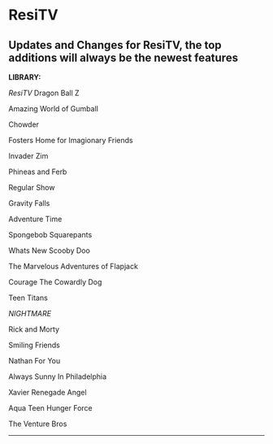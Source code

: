 # ResiTV
Updates and Changes for ResiTV, 
the top additions will always be the newest features
-------------------------------------------
**LIBRARY:**

*ResiTV*
Dragon Ball Z

Amazing World of Gumball

Chowder

Fosters Home for Imagionary Friends

Invader Zim

Phineas and Ferb

Regular Show

Gravity Falls

Adventure Time

Spongebob Squarepants

Whats New Scooby Doo

The Marvelous Adventures of Flapjack

Courage The Cowardly Dog

Teen Titans

*NIGHTMARE*

Rick and Morty

Smiling Friends

Nathan For You

Always Sunny In Philadelphia

Xavier Renegade Angel

Aqua Teen Hunger Force

The Venture Bros

---------------------------------------------------------------------------------------

